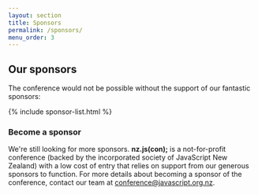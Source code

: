 ```yaml
---
layout: section
title: Sponsors
permalink: /sponsors/
menu_order: 3
---
```


## Our sponsors

The conference would not be possible without the support of our fantastic
sponsors:

{% include sponsor-list.html  %}

### Become a sponsor
We're still looking for more sponsors. __nz.js(con);__ is a not-for-profit conference (backed by the incorporated society of JavaScript New Zealand) with a low cost of entry that relies on support from our generous sponsors to function. For more details about becoming a sponsor of the conference, contact our team at [conference@javascript.org.nz](mailto:conference@javascript.org.nz).
